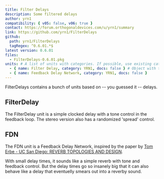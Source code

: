 ```yaml
---
title: Filter Delays
description: Some filtered delays
author: yrn1
compatibility: { v05: false, v06: true }
contact: https://forum.orthogonaldevices.com/u/yrn1/summary
link: https://github.com/yrn1/FilterDelays
github:
  path: yrn1/FilterDelays
  tagRegex: ^0.6.01.*$
latest version: 0.6.01
files:
  - FilterDelays-0.6.01.pkg
units: # A list of units with categories. If possible, use existing categories unless you have something that deserves its own
  - { name: Filter Delay, category: YRN1, docs: false } # Object with two required keys: name and category. "docs" is optional: if set to true, then you can link to a dedicated documentation page in /content/docs/my-project/name-of-unit.md
  - { name: Feedback Delay Network, category: YRN1, docs: false }
---
```


FilterDelays contains a bunch of units based on -- you guessed it -- delays.

## FilterDelay

The FilterDelay unit is a simple clocked delay with a tone control in the feedback loop. The stereo version also has a randomized 'spread' control.

## FDN

The FDN unit is a Feedback Delay Network, inspired by the paper by [Tom Erbe - UC San Diego: REVERB TOPOLOGIES AND DESIGN](http://tre.ucsd.edu/wordpress/wp-content/uploads/2018/10/reverbtopo.pdf).

With small delay times, it sounds like a simple reverb with tone and feedback control. But the delay times go so insanely big that it can also behave like a delay that eventuelly smears out into a reverby sound.